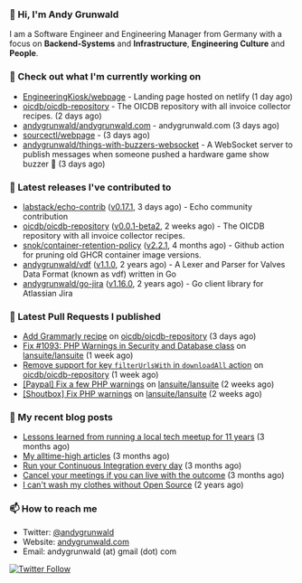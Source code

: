 ### 👋 Hi, I'm Andy Grunwald

I am a Software Engineer and Engineering Manager from Germany with a focus on **Backend-Systems** and **Infrastructure**, **Engineering Culture** and **People**.

### 👷 Check out what I'm currently working on


- [EngineeringKiosk/webpage](https://github.com/EngineeringKiosk/webpage) - Landing page hosted on netlify (1 day ago)
- [oicdb/oicdb-repository](https://github.com/oicdb/oicdb-repository) - The OICDB repository with all invoice collector recipes. (2 days ago)
- [andygrunwald/andygrunwald.com](https://github.com/andygrunwald/andygrunwald.com) - andygrunwald.com (3 days ago)
- [sourcectl/webpage](https://github.com/sourcectl/webpage) -  (3 days ago)
- [andygrunwald/things-with-buzzers-websocket](https://github.com/andygrunwald/things-with-buzzers-websocket) - A WebSocket server to publish messages when someone pushed a hardware game show buzzer 🚀 (3 days ago)

### 🔭 Latest releases I've contributed to


- [labstack/echo-contrib](https://github.com/labstack/echo-contrib) ([v0.17.1](https://github.com/labstack/echo-contrib/releases/tag/v0.17.1), 3 days ago) - Echo community contribution
- [oicdb/oicdb-repository](https://github.com/oicdb/oicdb-repository) ([v0.0.1-beta2](https://github.com/oicdb/oicdb-repository/releases/tag/v0.0.1-beta2), 2 weeks ago) - The OICDB repository with all invoice collector recipes.
- [snok/container-retention-policy](https://github.com/snok/container-retention-policy) ([v2.2.1](https://github.com/snok/container-retention-policy/releases/tag/v2.2.1), 4 months ago) - Github action for pruning old GHCR container image versions.
- [andygrunwald/vdf](https://github.com/andygrunwald/vdf) ([v1.1.0](https://github.com/andygrunwald/vdf/releases/tag/v1.1.0), 2 years ago) - A Lexer and Parser for Valves Data Format (known as vdf) written in Go
- [andygrunwald/go-jira](https://github.com/andygrunwald/go-jira) ([v1.16.0](https://github.com/andygrunwald/go-jira/releases/tag/v1.16.0), 2 years ago) - Go client library for Atlassian Jira

### 🔨 Latest Pull Requests I published


- [Add Grammarly recipe](https://github.com/oicdb/oicdb-repository/pull/14) on [oicdb/oicdb-repository](https://github.com/oicdb/oicdb-repository) (3 days ago)
- [Fix #1093: PHP Warnings in Security and Database class](https://github.com/lansuite/lansuite/pull/1101) on [lansuite/lansuite](https://github.com/lansuite/lansuite) (1 week ago)
- [Remove support for key `filterUrlsWith` in `downloadAll` action](https://github.com/oicdb/oicdb-repository/pull/13) on [oicdb/oicdb-repository](https://github.com/oicdb/oicdb-repository) (1 week ago)
- [[Paypal] Fix a few PHP warnings](https://github.com/lansuite/lansuite/pull/1081) on [lansuite/lansuite](https://github.com/lansuite/lansuite) (2 weeks ago)
- [[Shoutbox] Fix PHP warnings](https://github.com/lansuite/lansuite/pull/1080) on [lansuite/lansuite](https://github.com/lansuite/lansuite) (2 weeks ago)

### 📝 My recent blog posts


- [Lessons learned from running a local tech meetup for 11 years](https://andygrunwald.com/blog/lessons-learned-from-running-a-local-tech-meetup-for-11-years/) (3 months ago)
- [My alltime-high articles](https://andygrunwald.com/blog/my-all-time-high-articles/) (3 months ago)
- [Run your Continuous Integration every day](https://andygrunwald.com/blog/run-your-continuous-integration-every-day/) (3 months ago)
- [Cancel your meetings if you can live with the outcome](https://andygrunwald.com/blog/cancel-your-meetings-if-you-can-live-with-the-outcome/) (3 months ago)
- [I can&#39;t wash my clothes without Open Source](https://andygrunwald.com/blog/i-cant-wash-my-clothes-without-open-source/) (2 years ago)

### 📫 How to reach me

- Twitter: [@andygrunwald](https://twitter.com/andygrunwald)
- Website: [andygrunwald.com](https://andygrunwald.com)
- Email: andygrunwald (at) gmail (dot) com

[![Twitter Follow](https://img.shields.io/twitter/follow/andygrunwald?label=Follow&style=social)](https://twitter.com/andygrunwald)

